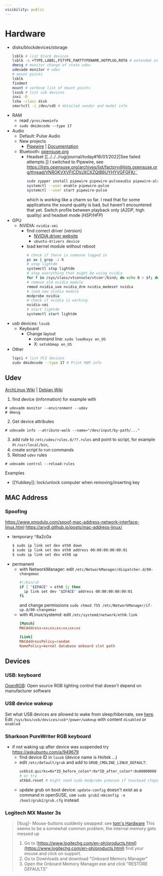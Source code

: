 ```yaml
---
visibility: public
---
```

# Hardware
- disks/blockdevices/storage
  ```bash
  lsblk # list block devices
  lsblk -o +TYPE,LABEL,FSTYPE,PARTTYPENAME,HOTPLUG,ROTA # extended info
  dmesg # monitor change of state udev
  udevadm monitor # udev
  # mount points
  lsblk
  findmnt
  mount # verbose list of mount points
  lsusb # list usb devices
  inxi -D
  lshw -class disk
  smartctl -i /dev/sdX # detailed vendor and model info
  ```
- RAM
  - read `/proc/meminfo`
  - `sudo dmidecode --type 17`
- Audio
  - Default: Pulse Audio
  - New projects
    - [Pipewire](https://pipewire.org/) | [Documentation](https://docs.pipewire.org/)
  - Bluetooth: [opensuse.org](https://en.opensuse.org/SDB:Bluetooth)
    - Headset
      [[../../../rug/journal/today#16/01/2022|See failed attempts.]] I switched to Pipewire, see https://lists.opensuse.org/archives/list/factory@lists.opensuse.org/thread/VNROKVXVFICDVJXCXZQIB6UYHYVGFGFK/,`
      ```bash
      sudo zypper install pipewire pipewire-pulseaudio pipewire-alsa wireplumber-pulse
      systemctl --user enable pipewire-pulse
      systemctl --user start pipewire-pulse
      ```
      which is working like a charm so far. I read that for some applications the sound quality is bad, but haven't encountered that yet.
      Switch profile between playback only (*A2DP*, high quality) and headset mode (*HSP/HFP*)
- GPU
  - NVIDIA: `nvidia-smi`
    - find correct driver (version)
      - [NVIDIA driver website](https://www.nvidia.com/Download/index.aspx?lang=en-us)
      - `ubuntu-drivers device`
    - load kernel module without reboot
        ```bash
      # check if there is someone logged in
      ps ax | grep -i X
      # stop lightdm
      systemctl stop lightdm
      # stop everything that might be using nvidia
      for f in /sys/class/vtconsole/vtcon*/bind; do echo 0 > $f; done
      # remove old nvidia module
      rmmod nvidia_uvm nvidia_drm nvidia_modeset nvidia
      # load new nvidia module
      modprobe nvidia
      # check if nvidia is working
      nvidia-smi
      # start lightdm
      systemctl start lightdm
      ```
- usb devices: `lsusb`
  - Keyboard
    - Change layout
      - command line: `sudo loadkeys en_US`
      - X: `setxkbmap en_US`
- Other
  ```bash
  lspci # list PCI devices
  sudo dmidecode --type 17 # Print RAM info
  ```


## Udev

[ArchLinux Wiki](https://wiki.archlinux.org/title/Udev) | [Debian Wiki](https://wiki.debian.org/udev)
1. find device (information) for example with
  ```
  # udevadm monitor --environment --udev
  # dmesg
  ```
2. Get device attributes
  ```
  # udevadm info --atribute-walk --name="/dev/input/by-path/..."
  ```
3. add rule to `/etc/udev/rules.d/??.rules` and point to script, for example in `/usr/local/bin`, 
4. create script to run commands
5. Reload `udev` rules
  ```
  # udevadm control --reload-rules
  ```

Examples
- [[Yubikey]]: lock/unlock computer when removing/inserting key


## MAC Address


### Spoofing

https://www.xmodulo.com/spoof-mac-address-network-interface-linux.html
https://arvdl.github.io/posts/mac-address-linux/
- temporary ^8a2c0a
  ```bash
  $ sudo ip link set dev eth0 down
  $ sudo ip link set dev eth0 address 00:00:00:00:00:01
  $ sudo ip link set dev eth0 up
  ```
- permanent
  - with NetworkManager: edit `/etc/NetworkManager/dispatcher.d/00-changemac`
    ```bash
    #!/bin/sh
    if [ "$IFACE" = eth0 ]; then
      ip link set dev "$IFACE" address 00:00:00:00:00:01
    fi
    ```
    and change permissions `sudo chmod 755 /etc/NetworkManager/if-up.d/00-changemac`
  - with #Linux/systemd: edit `/etc/systemd/network/eth0.link`
      ```conf
      [Match]
      MACAddress=xx:xx:xx:xx:xx:xx

      [Link]
      MACAddressPolicy=random
      NamePolicy=kernel database onboard slot path
      ```

## Devices

### USB: keyboard
[OpenRGB](https://gitlab.com/CalcProgrammer1/OpenRGB): Open source RGB lighting control that doesn't depend on manufacturer software

### USB device wakeup
Set what USB devices are allowed to wake from sleep/hibernate, see [here](https://askubuntu.com/questions/848698/wake-up-from-suspend-using-wireless-usb-keyboard-or-mouse-for-any-linux-distro). Edit `/sys/bus/usb/devices/usb*/power/wakeup` with content `disabled` or `enabled`

### Sharkoon PureWriter RGB keyboard

- if not waking up after device was suspended try https://askubuntu.com/a/949679
    - find device ID in `lsusb` (device name is Holtek ...)
    - edit `/etc/default/grub` and add to `GRUB_CMDLINE_LINUX_DEFAULT`:
      ```bash
      usbhid.quirks=0x*ID_before_colon*:0x*ID_after_colon*:0x00000008
      # or try
      atkbd.reset # might need sudo modprobe psmouse if touchpad stops working
      ```
    - update grub on boot device: `update-config` doesn't exist as a command in openSUSE, use `sudo grub2-mkconfig -o /boot/grub2/grub.cfg` instead

### Logitech MX Master 3s
> [!bug]- Mouse-buttons suddenly swapped: see [tom's Hardware](https://forums.tomshardware.com/threads/mouse-buttons-all-mixed-up.3531449/#post-22742004)
> This seems to be a somewhat common problem, the internal memory gets messed up
> 1.  Go to [https://www.logitechg.com/en-ph/products.html](https://www.logitechg.com/en-ph/products.html) find your mouse and click on support.
> 2.  Go to Downloads and download "Onboard Memory Manager"
> 3.  Open the Onboard Memory Manager.exe and click "RESTORE DEFAULTS"
